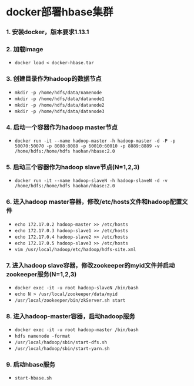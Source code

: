 # docker部署hbase集群

### 1. 安装docker，版本要求1.13.1  
 
### 2. 加载image  
* `docker load < docker-hbase.tar`  

### 3. 创建目录作为hadoop的数据节点
* `mkdir -p /home/hdfs/data/namenode`  
* `mkdir -p /home/hdfs/data/datanode1`  
* `mkdir -p /home/hdfs/data/datanode2`  
* `mkdir -p /home/hdfs/data/datanode3`

### 4. 启动一个容器作为hadoop master节点  
* `docker run -it --name hadoop-master -h hadoop-master -d -P -p 50070:50070 -p 8088:8088 -p 60010:60010 -p 8889:8889 -v /home/hdfs:/home/hdfs haohan/hbase:2.0`

### 5. 启动三个容器作为hadoop slave节点(N=1,2,3)  
* `docker run -it --name hadoop-slaveN -h hadoop-slaveN -d -v /home/hdfs:/home/hdfs haohan/hbase:2.0`  

### 6. 进入hadoop master容器，修改/etc/hosts文件和hadoop配置文件
* `echo 172.17.0.2 hadoop-master >> /etc/hosts`  
* `echo 172.17.0.3 hadoop-slave1 >> /etc/hosts`  
* `echo 172.17.0.4 hadoop-slave2 >> /etc/hosts`  
* `echo 172.17.0.5 hadoop-slave3 >> /etc/hosts`  
* `vim /usr/local/hadoop/etc/hadoop/hdfs-site.xml`  

### 7. 进入hadoop slave容器，修改zookeeper的myid文件并启动zookeeper服务(N=1,2,3)
* `docker exec -it -u root hadoop-slaveN /bin/bash`  
* `echo N > /usr/local/zookeeper/data/myid`  
* `/usr/local/zookeeper/bin/zkServer.sh start`   

### 8. 进入hadoop-master容器，启动hadoop服务  
* `docker exec -it -u root hadoop-master /bin/bash`
* `hdfs namenode -format`  
* `/usr/local/hadoop/sbin/start-dfs.sh`  
* `/usr/local/hadoop/sbin/start-yarn.sh` 

### 9. 启动hbase服务
* `start-hbase.sh`   

